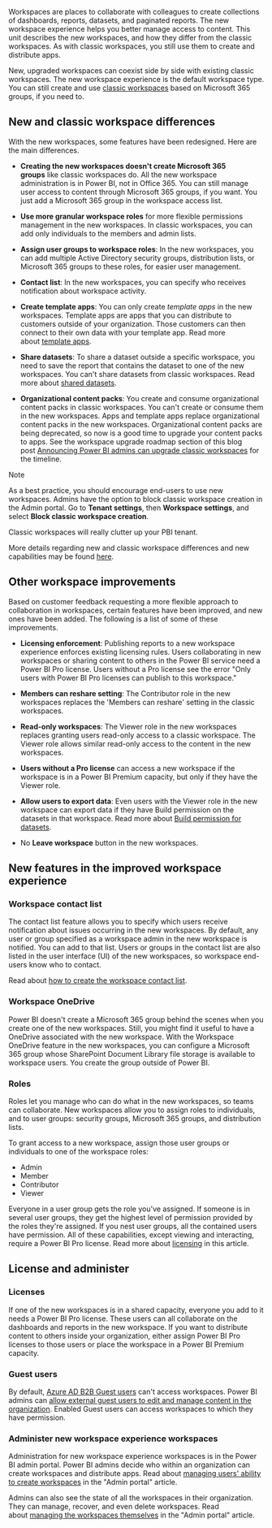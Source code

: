 Workspaces are places to collaborate with colleagues to create collections of dashboards, reports, datasets, and paginated reports. The new workspace experience helps you better manage access to content. This unit describes the new workspaces, and how they differ from the classic workspaces. As with classic workspaces, you still use them to create and distribute apps.

New, upgraded workspaces can coexist side by side with existing classic workspaces. The new workspace experience is the default workspace type. You can still create and use [classic workspaces](/power-bi/collaborate-share/service-create-workspaces/?azure-portal=true) based on Microsoft 365 groups, if you need to.

## New and classic workspace differences

With the new workspaces, some features have been redesigned. Here are the main differences.

- **Creating the new workspaces doesn't create Microsoft 365 groups** like classic workspaces do. All the new workspace administration is in Power BI, not in Office 365. You can still manage user access to content through Microsoft 365 groups, if you want. You just add a Microsoft 365 group in the workspace access list.

- **Use more granular workspace roles** for more flexible permissions management in the new workspaces. In classic workspaces, you can add only individuals to the members and admin lists.

- **Assign user groups to workspace roles**: In the new workspaces, you can add multiple Active Directory security groups, distribution lists, or Microsoft 365 groups to these roles, for easier user management.

- **Contact list**: In the new workspaces, you can specify who receives notification about workspace activity.

- **Create template apps**: You can only create *template apps* in the new workspaces. Template apps are apps that you can distribute to customers outside of your organization. Those customers can then connect to their own data with your template app. Read more about [template apps](/power-bi/connect-data/service-template-apps-overview/?azure-portal=true).

- **Share datasets**: To share a dataset outside a specific workspace, you need to save the report that contains the dataset to one of the new workspaces. You can't share datasets from classic workspaces. Read more about [shared datasets](/power-bi/connect-data/service-datasets-across-workspaces/?azure-portal=true).

- **Organizational content packs**: You create and consume organizational content packs in classic workspaces. You can't create or consume them in the new workspaces. Apps and template apps replace organizational content packs in the new workspaces. Organizational content packs are being deprecated, so now is a good time to upgrade your content packs to apps. See the workspace upgrade roadmap section of this blog post [Announcing Power BI admins can upgrade classic workspaces](https://powerbi.microsoft.com/blog/announcing-power-bi-admins-can-upgrade-classic-workspaces-and-roadmap-update/?azure-portal=true) for the timeline.

> [!Note]
> As a best practice, you should encourage end-users to use new workspaces. Admins have the option to block classic workspace creation in the Admin portal. Go to **Tenant settings**, then **Workspace settings**, and select **Block classic workspace creation**.
>
> Classic workspaces will really clutter up your PBI tenant.

More details regarding new and classic workspace differences and new capabilities may be found [here](/power-bi/collaborate-share/service-new-workspaces#how-the-new-workspaces-are-different/?azure-portal=true).

## Other workspace improvements

Based on customer feedback requesting a more flexible approach to collaboration in workspaces, certain features have been improved, and new ones have been added. The following is a list of some of these improvements.

- **Licensing enforcement**: Publishing reports to a new workspace experience enforces existing licensing rules. Users collaborating in new workspaces or sharing content to others in the Power BI service need a Power BI Pro license. Users without a Pro license see the error "Only users with Power BI Pro licenses can publish to this workspace."

- **Members can reshare setting**: The Contributor role in the new workspaces replaces the 'Members can reshare' setting in the classic workspaces.

- **Read-only workspaces**: The Viewer role in the new workspaces replaces granting users read-only access to a classic workspace. The Viewer role allows similar read-only access to the content in the new workspaces.

- **Users without a Pro license** can access a new workspace if the workspace is in a Power BI Premium capacity, but only if they have the Viewer role.

- **Allow users to export data**: Even users with the Viewer role in the new workspace can export data if they have Build permission on the datasets in that workspace. Read more about [Build permission for datasets](/power-bi/connect-data/service-datasets-build-permissions/?azure-portal=true).

- No **Leave workspace** button in the new workspaces.

## New features in the improved workspace experience

### Workspace contact list

The contact list feature allows you to specify which users receive notification about issues occurring in the new workspaces. By default, any user or group specified as a workspace admin in the new workspace is notified. You can add to that list. Users or groups in the contact list are also listed in the user interface (UI) of the new workspaces, so workspace end-users know who to contact.

Read about [how to create the workspace contact list](/power-bi/collaborate-share/service-create-the-new-workspaces#create-a-contact-list/?azure-portal=true).

### Workspace OneDrive

Power BI doesn't create a Microsoft 365 group behind the scenes when you create one of the new workspaces. Still, you might find it useful to have a OneDrive associated with the new workspace. With the Workspace OneDrive feature in the new workspaces, you can configure a Microsoft 365 group whose SharePoint Document Library file storage is available to workspace users. You create the group outside of Power BI.

### Roles

Roles let you manage who can do what in the new workspaces, so teams can collaborate. New workspaces allow you to assign roles to individuals, and to user groups: security groups, Microsoft 365 groups, and distribution lists.

To grant access to a new workspace, assign those user groups or individuals to one of the workspace roles:

- Admin
- Member
- Contributor
- Viewer

Everyone in a user group gets the role you've assigned. If someone is in several user groups, they get the highest level of permission provided by the roles they're assigned. If you nest user groups, all the contained users have permission. All of these capabilities, except viewing and interacting, require a Power BI Pro license. Read more about [licensing](/power-bi/collaborate-share/service-new-workspaces?azure-portal=true#licenses) in this article.

## License and administer

### Licenses

If one of the new workspaces is in a shared capacity, everyone you add to it needs a Power BI Pro license. These users can all collaborate on the dashboards and reports in the new workspace. If you want to distribute content to others inside your organization, either assign Power BI Pro licenses to those users or place the workspace in a Power BI Premium capacity.

### Guest users

By default, [Azure AD B2B Guest users](/power-bi/admin/service-admin-azure-ad-b2b/?azure-portal=true) can't access workspaces. Power BI admins can [allow external guest users to edit and manage content in the organization](/power-bi/admin/service-admin-azure-ad-b2b?azure-portal=true#guest-users-who-can-edit-and-manage-content). Enabled Guest users can access workspaces to which they have permission.

### Administer new workspace experience workspaces

Administration for new workspace experience workspaces is in the Power BI admin portal. Power BI admins decide who within an organization can create workspaces and distribute apps. Read about [managing users' ability to create workspaces](/power-bi/admin/service-admin-portal?azure-portal=true#create-the-new-workspaces) in the "Admin portal" article.

Admins can also see the state of all the workspaces in their organization. They can manage, recover, and even delete workspaces. Read about [managing the workspaces themselves](/power-bi/admin/service-admin-portal?azure-portal=true#workspaces) in the "Admin portal" article.

